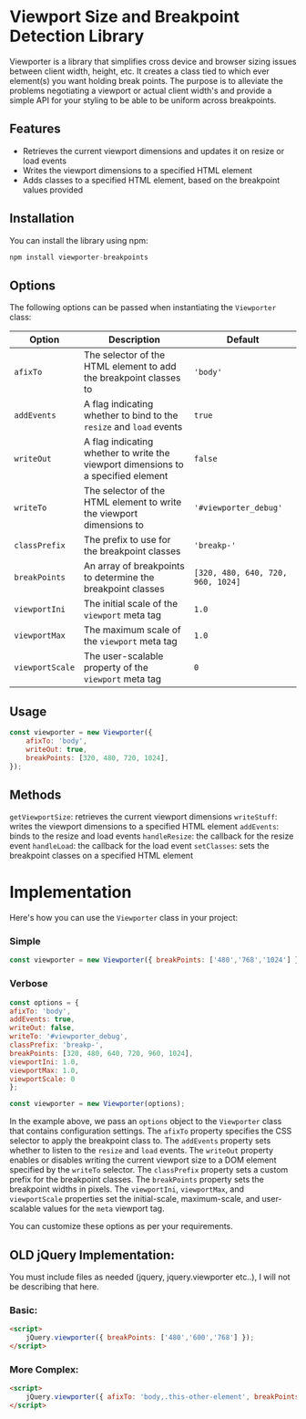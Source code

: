 # Viewport Size and Breakpoint Detection Library

Viewporter is a library that simplifies cross device and browser sizing issues between client width, height, etc. It creates a class tied to which ever element(s) you want holding break points. The purpose is to alleviate the problems negotiating a viewport or actual client width's and provide a simple API for your styling to be able to be uniform across breakpoints.

## Features
- Retrieves the current viewport dimensions and updates it on resize or load events
- Writes the viewport dimensions to a specified HTML element
- Adds classes to a specified HTML element, based on the breakpoint values provided

## Installation

You can install the library using npm:
```javascript
npm install viewporter-breakpoints
```


## Options

The following options can be passed when instantiating the `Viewporter` class:

| Option | Description | Default |
| ------ | ----------- | ------- |
| `afixTo` | The selector of the HTML element to add the breakpoint classes to | `'body'` |
| `addEvents` | A flag indicating whether to bind to the `resize` and `load` events | `true` |
| `writeOut` | A flag indicating whether to write the viewport dimensions to a specified element | `false` |
| `writeTo` | The selector of the HTML element to write the viewport dimensions to | `'#viewporter_debug'` |
| `classPrefix` | The prefix to use for the breakpoint classes | `'breakp-'` |
| `breakPoints` | An array of breakpoints to determine the breakpoint classes | `[320, 480, 640, 720, 960, 1024]` |
| `viewportIni` | The initial scale of the `viewport` meta tag | `1.0` |
| `viewportMax` | The maximum scale of the `viewport` meta tag | `1.0` |
| `viewportScale` | The user-scalable property of the `viewport` meta tag | `0` |

## Usage

```javascript
const viewporter = new Viewporter({
    afixTo: 'body',
    writeOut: true,
    breakPoints: [320, 480, 720, 1024],
});
```

## Methods

`getViewportSize`: retrieves the current viewport dimensions
`writeStuff`: writes the viewport dimensions to a specified HTML element
`addEvents`: binds to the resize and load events
`handleResize`: the callback for the resize event
`handleLoad`: the callback for the load event
`setClasses`: sets the breakpoint classes on a specified HTML element


# Implementation

Here's how you can use the `Viewporter` class in your project:

### Simple 
```javascript
const viewporter = new Viewporter({ breakPoints: ['480','768','1024'] });
```

### Verbose
```javascript
const options = {
afixTo: 'body',
addEvents: true,
writeOut: false,
writeTo: '#viewporter_debug',
classPrefix: 'breakp-',
breakPoints: [320, 480, 640, 720, 960, 1024],
viewportIni: 1.0,
viewportMax: 1.0,
viewportScale: 0
};

const viewporter = new Viewporter(options);
```


In the example above, we pass an `options` object to the `Viewporter` class that contains configuration settings. The `afixTo` property specifies the CSS selector to apply the breakpoint class to. The `addEvents` property sets whether to listen to the `resize` and `load` events. The `writeOut` property enables or disables writing the current viewport size to a DOM element specified by the `writeTo` selector. The `classPrefix` property sets a custom prefix for the breakpoint classes. The `breakPoints` property sets the breakpoint widths in pixels. The `viewportIni`, `viewportMax`, and `viewportScale` properties set the initial-scale, maximum-scale, and user-scalable values for the `meta` viewport tag.

You can customize these options as per your requirements.



## OLD jQuery Implementation:
You must include files as needed (jquery, jquery.viewporter etc..), I will not be describing that here.
### Basic:
```html
<script>
	jQuery.viewporter({ breakPoints: ['480','600','768'] });
</script>
```


### More Complex:
```html
<script>
	jQuery.viewporter({ afixTo: 'body,.this-other-element', breakPoints: ['480','600','768'] });
</script>
```